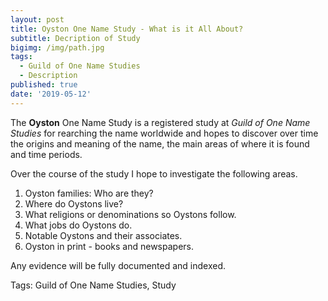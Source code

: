 ```yaml
---
layout: post
title: Oyston One Name Study - What is it All About?
subtitle: Decription of Study
bigimg: /img/path.jpg
tags:
  - Guild of One Name Studies
  - Description
published: true
date: '2019-05-12'
---
```


The **Oyston** One Name Study is a registered study at *Guild of One Name Studies* for rearching the name worldwide and hopes to discover over time the origins and meaning of the name, the main areas of where it is found and time periods.

Over the course of the study I hope to investigate the following areas.

1. Oyston families: Who are they?
1. Where do Oystons live?
1. What religions or denominations so Oystons follow.
1. What jobs do Oystons do.
1. Notable Oystons and their associates.
1. Oyston in print - books and newspapers.

Any evidence will be fully documented and indexed.

Tags: Guild of One Name Studies, Study
      


